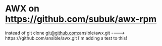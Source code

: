 # AWX on https://github.com/subuk/awx-rpm
instead of git clone git@github.com:ansible/awx.git ----> https:///github.com/ansible/awx.git
I'm adding a test to this!
